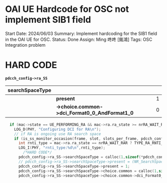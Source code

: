 # OAI UE Hardcode for OSC not implement SIB1 field

Start Date: 2024/06/03
Summary: Implement hardcoding for the SIB1 field in the OAI UE for OSC.
Status: Done
Assign: Ming 咚咚 [銘鴻]
Tags: OSC Integration problem

# HARD CODE

**`pdcch_config->ra_SS`**

| **searchSpaceType** |  |  |
| --- | --- | --- |
|  | **present** | 1 |
|  | **->choice.common->dci_Format0_0_AndFormat1_0** | 0 |

```c
  if (mac->state == UE_PERFORMING_RA && mac->ra.ra_state >= nrRA_WAIT_RAR) {
    LOG_D(PHY, "Configuring DCI for RA\n");
    // if RA is ongoing use RA search space
    if (is_ss_monitor_occasion(frame, slot, slots_per_frame, pdcch_config->ra_SS)) {
      int rnti_type = mac->ra.ra_state == nrRA_WAIT_RAR ? TYPE_RA_RNTI_ : TYPE_TC_RNTI_;
      LOG_I(PHY, "rnti_type:%d\n",rnti_type);
        /*HARD CODE*/
      pdcch_config->ra_SS->searchSpaceType = calloc(1,sizeof(*pdcch_config->ra_SS->searchSpaceType));
      // pdcch_config->ra_SS->searchSpaceType->present = (NR_SearchSpace__searchSpaceType_PR *)calloc(1,sizeof(NR_SearchSpace__searchSpaceType_PR ));
      pdcch_config->ra_SS->searchSpaceType->present = 1;
      pdcch_config->ra_SS->searchSpaceType->choice.common = calloc(1,sizeof(*pdcch_config->ra_SS->searchSpaceType->choice.common));
      pdcch_config->ra_SS->searchSpaceType->choice.common->dci_Format0_0_AndFormat1_0 = calloc(1,sizeof(*pdcch_config->ra_SS->searchSpaceType->choice.common->dci_Format0_0_AndFormat1_0));

```